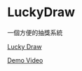 # LuckyDraw

一個方便的抽獎系統

[Lucky Draw](https://apan1121.github.io/luckydraw/)

[Demo Video](https://www.youtube.com/watch?v=Vp7fli021d8)